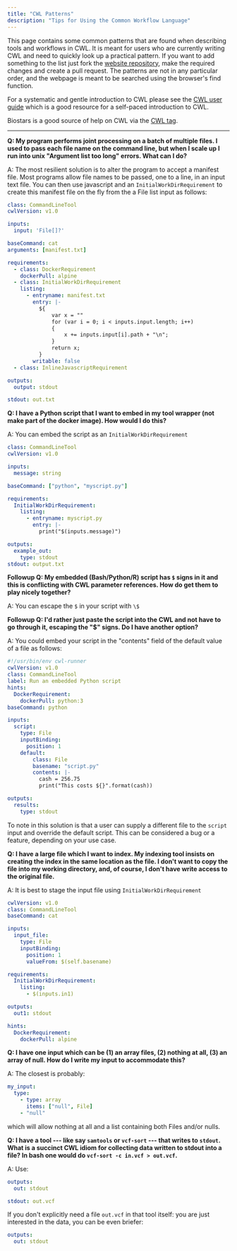 ```yaml
---
title: "CWL Patterns"
description: "Tips for Using the Common Workflow Language"
---
```


This page contains some common patterns that are found when
describing tools and workflows in CWL. It is meant for users
who are currently writing CWL and need to quickly look up a 
practical pattern. If you want to add something to the list
just fork the [website repository](https://github.com/rabix/rabix.github.io),
make the required changes and create a pull request.
The patterns are not in any particular order, and the webpage is
meant to be searched using the browser's find function.

For a systematic and gentle introduction to CWL please see
the [CWL user guide](https://www.commonwl.org/user_guide/)
which is a good resource for a self-paced
introduction to CWL.

Biostars is a good source of help on CWL via the
[CWL tag](https://www.biostars.org/t/cwl/).

<hr>

**Q: My program performs joint processing on a batch of multiple files. I used to pass each file name on the command line, but when I scale up I run into unix "Argument list too long" errors. What can I do?**

A: The most resilient solution is to alter the program to accept a manifest file. Most programs allow file names to be passed, one to a line, in an input text file. You can then use javascript and an `InitialWorkDirRequirement` to create this manifest file on the fly from the a File list input as follows:

```yml
class: CommandLineTool
cwlVersion: v1.0

inputs:
  input: 'File[]?'

baseCommand: cat
arguments: [manifest.txt]

requirements:
  - class: DockerRequirement
    dockerPull: alpine
  - class: InitialWorkDirRequirement
    listing:
      - entryname: manifest.txt
        entry: |-
          ${
              var x = ""
              for (var i = 0; i < inputs.input.length; i++)  
              { 
                  x += inputs.input[i].path + "\n"; 
              }
              return x;
          }
        writable: false
  - class: InlineJavascriptRequirement

outputs:
  output: stdout

stdout: out.txt
```

**Q: I have a Python script that I want to embed in my tool wrapper (not make part of the docker image). How would I do this?**

A: You can embed the script as an `InitialWorkDirRequirement`

```yaml
class: CommandLineTool
cwlVersion: v1.0

inputs:
  message: string

baseCommand: ["python", "myscript.py"]

requirements:
  InitialWorkDirRequirement:
    listing:
      - entryname: myscript.py
        entry: |-
          print("$(inputs.message)") 

outputs:
  example_out:
    type: stdout
stdout: output.txt
```

**Followup Q: My embedded (Bash/Python/R) script has `$` signs in it and this is conflicting with CWL parameter references. How do get them to play nicely together?**

A: You can escape the `$` in your script with `\$`

**Followup Q: I'd rather just paste the script into the CWL and not have to go through it, escaping the "$" signs. Do I have another option?**

A: You could embed your script in the "contents" field of the default value of a file as follows:

```yaml
#!/usr/bin/env cwl-runner
cwlVersion: v1.0
class: CommandLineTool
label: Run an embedded Python script
hints:
  DockerRequirement:
    dockerPull: python:3
baseCommand: python

inputs: 
  script: 
    type: File
    inputBinding:
      position: 1
    default:
        class: File
        basename: "script.py"
        contents: |-
          cash = 256.75
          print("This costs ${}".format(cash))

outputs:
  results:
    type: stdout
```

To note in this solution is that a user can supply a different file to the `script` input and override the default script. This can be considered a bug or a feature, depending on your use case.

**Q: I have a large file which I want to index. My indexing tool insists on creating the index in the same location as the file. I don't want to copy the file into my working directory, and, of course, I don't have write access to the original file.**

A: It is best to stage the input file using `InitialWorkDirRequirement`

```yaml
cwlVersion: v1.0
class: CommandLineTool
baseCommand: cat

inputs:
  input_file:
    type: File
    inputBinding:
      position: 1
      valueFrom: $(self.basename)

requirements:
  InitialWorkDirRequirement:
    listing:
      - $(inputs.in1)

outputs:
  out1: stdout

hints:
  DockerRequirement:
    dockerPull: alpine
```

**Q: I have one input which can be (1) an array files, (2) nothing at all, (3) an array of null. How do I write my input to accommodate this?**

A: The closest is probably:

```yaml
my_input:
  type:
    - type: array
      items: ["null", File]
    - "null"
```

which will allow nothing at all and a list containing both Files and/or nulls.

**Q: I have a tool --- like say `samtools` or `vcf-sort` --- that writes to `stdout`. What is a succinct CWL idiom for collecting data written to stdout into a file? In bash one would do `vcf-sort -c in.vcf > out.vcf`.**

A: Use:

```yaml
outputs: 
  out: stdout

stdout: out.vcf
```

If you don't explicitly need a file `out.vcf` in that tool itself: you are just interested in the data, you can be even briefer:

```yaml
outputs: 
  out: stdout
```
